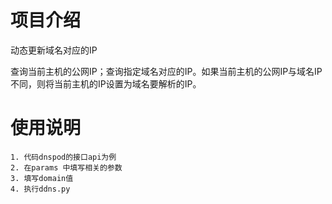 # 项目介绍
动态更新域名对应的IP

查询当前主机的公网IP；查询指定域名对应的IP。如果当前主机的公网IP与域名IP不同，则将当前主机的IP设置为域名要解析的IP。
# 使用说明
	1. 代码dnspod的接口api为例
	2. 在params 中填写相关的参数
	3. 填写domain值
	4. 执行ddns.py


